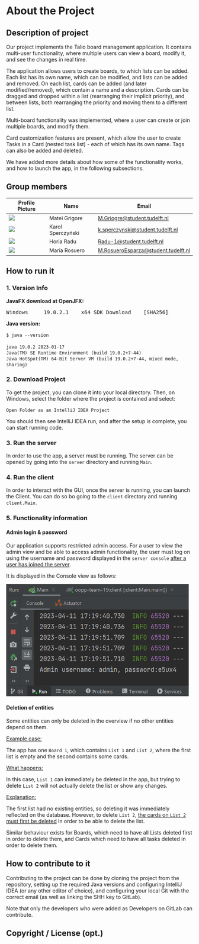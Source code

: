 # About the Project
## Description of project
Our project implements the Talio board management application. It contains multi-user functionality, where multiple users can view a board, modify it, and see the changes in real time.

The application allows users to create boards, to which lists can be added. Each list has its own name, which can be modified, and lists can be added and removed.
On each list, cards can be added (and later modified/removed), which contain a name and a description. Cards can  be dragged and dropped within a list (rearranging their implicit priority), and between lists, both rearranging the priority and moving them to a different list.

Multi-board functionality was implemented, where a user can create or join multiple boards, and modify them.

Card customization features are present, which allow the user to create Tasks in a Card (nested task list) - each of which has its own name. Tags can also be added and deleted.

We have added more details about how some of the functionality works, and how to launch the app, in the following subsections.

## Group members

| Profile Picture                                                                                        | Name | Email |
|--------------------------------------------------------------------------------------------------------|---|---|
| ![](https://secure.gravatar.com/avatar/cba3290fb0e682627ff35b6594a3a7ea?s=800&size=50&d=identicon)     | Matei Grigore | M.Griogre@student.tudelft.nl |
| ![](https://secure.gravatar.com/avatar/c566d34ce0b85c70e741e0f1cc9c4cfe?s=800&size=50&d=identicon)     | Karol Sperczyński | k.sperczynski@student.tudelft.nl |
| ![](https://secure.gravatar.com/avatar/7564ae2765ec39a37fe57ea0d2556385?s=192&size=50&d=identicon) | Horia Radu | Radu-1@student.tudelft.nl |
| ![](https://secure.gravatar.com/avatar/4ed2bb8003cb720e3d6e25be2f3920e3?s=800&size=50&d=identicon) | María Rosuero | M.RosueroEsparza@student.tudelft.nl 

<!-- Instructions (remove once assignment has been completed -->
<!-- - Add (only!) your own name to the table above (use Markdown formatting) -->
<!-- - Mention your *student* email address -->
<!-- - Preferably add a recognizable photo, otherwise add your GitLab photo -->
<!-- - (please make sure the photos have the same size) --> 

## How to run it

### 1. Version Info

<b>JavaFX download at OpenJFX:</b>
<pre>
Windows	    19.0.2.1	x64	SDK	Download    [SHA256]
</pre>

<b>Java version:</b>

```
$ java --version

java 19.0.2 2023-01-17
Java(TM) SE Runtime Environment (build 19.0.2+7-44)
Java HotSpot(TM) 64-Bit Server VM (build 19.0.2+7-44, mixed mode, sharing)
```

### 2. Download Project

To get the project, you can clone it into your local directory. Then, on Windows, select the folder where the project is contained and select:
```
Open Folder as an IntelliJ IDEA Project
```

You should then see IntelliJ IDEA run, and after the setup is complete, you can start running code.

### 3. Run the server

In order to use the app, a server must be running. The server can be opened by going into the `server` directory and running `Main`.

### 4. Run the client

In order to interact with the GUI, once the server is running, you can launch the Client. You can do so bo going to the `client` directory and running `client.Main`.

### 5. Functionality information

#### Admin login & password

Our application supports restricted admin access. For a user to view the admin view and be able to access
admin functionality, the user must log on using the username and password displayed in the `server console` <u>after a user has joined the server</u>.

It is displayed in the Console view as follows:

![admin login info](admin-login.png)

#### Deletion of entities

Some entities can only be deleted in the overview if no other entities depend on them. 

<u>Example case:</u>

The app has one `Board 1`, which contains `List 1` and `List 2`, where the first list is empty and the second contains some cards. 

<u>What happens:</u>

In this case, `List 1` can immediately be deleted in the app, but trying to delete `List 2` will not actually delete the list or show any changes.

<u>Explanation:</u>

The first list had no existing entities, so deleting it was immediately reflected on the database. However, to delete `List 2`, <u>the cards on `List 2` must first be deleted</u> in order to be able to delete the list.

Similar behaviour exists for Boards, which need to have all Lists deleted first in order to delete them, and Cards which need to have all tasks deleted in order to delete them.

## How to contribute to it

Contributing to the project can be done by cloning the project from the repository, setting up the required Java versions and configuring IntelliJ IDEA (or any other editor of choice), and configuring your local Git with the correct email (as well as linking the SHH key to GitLab). 

Note that only the developers who were added as Developers on GitLab can contribute.

## Copyright / License (opt.)
